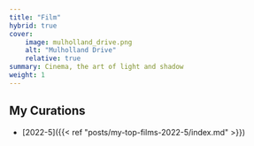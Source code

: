 ```yaml
---
title: "Film"
hybrid: true
cover:
    image: mulholland_drive.png
    alt: "Mulholland Drive"
    relative: true
summary: Cinema, the art of light and shadow 
weight: 1
---
```


## My Curations
- [2022-5]({{< ref "posts/my-top-films-2022-5/index.md" >}})
